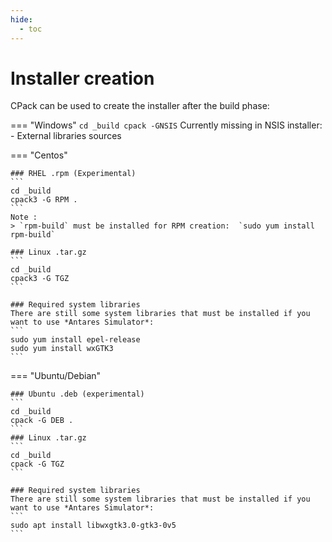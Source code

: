 ```yaml
---
hide:
  - toc
---
```


# Installer creation
CPack can be used to create the installer after the build phase:

=== "Windows"
    ```
    cd _build
    cpack -GNSIS
    ```
    Currently missing in NSIS installer:
    - External libraries sources

=== "Centos"

    ### RHEL .rpm (Experimental)
    ```
    cd _build
    cpack3 -G RPM .
    ```
    Note :
    > `rpm-build` must be installed for RPM creation:  `sudo yum install rpm-build`

    ### Linux .tar.gz
    ```
    cd _build
    cpack3 -G TGZ
    ```
    
    ### Required system libraries
    There are still some system libraries that must be installed if you want to use *Antares Simulator*:  
    ```
    sudo yum install epel-release
    sudo yum install wxGTK3
    ```

=== "Ubuntu/Debian"

    ### Ubuntu .deb (experimental)
    ```
    cd _build
    cpack -G DEB .
    ```
    ### Linux .tar.gz
    ```
    cd _build
    cpack -G TGZ
    ```
    
    ### Required system libraries
    There are still some system libraries that must be installed if you want to use *Antares Simulator*:
    ```
    sudo apt install libwxgtk3.0-gtk3-0v5
    ```
